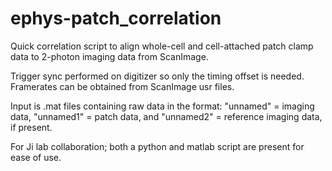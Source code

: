 # ephys-patch_correlation
Quick correlation script to align whole-cell and cell-attached patch clamp data to 2-photon imaging data from ScanImage. 

Trigger sync performed on digitizer so only the timing offset is needed. 
Framerates can be obtained from ScanImage usr files.

Input is .mat files containing raw data in the format: "unnamed" = imaging data, "unnamed1" = patch data, and "unnamed2" = reference imaging data, if present.

For Ji lab collaboration; both a python and matlab script are present for ease of use.